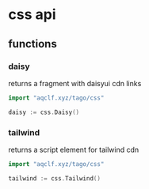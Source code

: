 # css api

## functions

### daisy
returns a fragment with daisyui cdn links

```go
import "aqclf.xyz/tago/css"

daisy := css.Daisy()
```

### tailwind
returns a script element for tailwind cdn

```go
import "aqclf.xyz/tago/css"

tailwind := css.Tailwind()
```